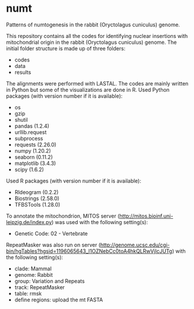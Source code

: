 # numt
 Patterns of numtogenesis in the rabbit (Oryctolagus cuniculus) genome.

This repository contains all the codes for identifying nuclear insertions with mitochondrial origin in the rabbit (Oryctolagus cuniculus) genome.
The initial folder structure is made up of three folders:
- codes
- data
- results

The alignments were performed with LASTAL.
The codes are mainly written in Python but some of the visualizations are done in R.
Used Python packages (with version number if it is available):
- os
- gzip
- shutil
- pandas (1.2.4)
- urllib.request
- subprocess
- requests (2.26.0)
- numpy (1.20.2)
- seaborn (0.11.2)
- matplotlib (3.4.3)
- scipy (1.6.2)

Used R packages (with version number if it is available):
- RIdeogram (0.2.2)
- Biostrings (2.58.0)
- TFBSTools (1.28.0)

To annotate the mitochondrion, MITOS server (http://mitos.bioinf.uni-leipzig.de/index.py) was used with the following setting(s):
- Genetic Code: 02 - Vertebrate

RepeatMasker was also run on server (http://genome.ucsc.edu/cgi-bin/hgTables?hgsid=1196065643_I1OZNebCc0toA4hkQLRwVjIcJUTg) with the following setting(s):
- clade: Mammal
- genome: Rabbit
- group: Variation and Repeats
- track: RepeatMasker
- table: rmsk
- define regions: upload the mt FASTA